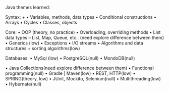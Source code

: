 Java themes learned:

Syntax: +
• Variables, methods, data types
• Conditional constructions
• Arrays
• Cycles
• Classes, objects

Core:
• OOP (theory, no practice)
• Overloading, overriding methods
• List data types – List, Map, Queue, etc.. (need explore difference between them)
• Generics (low)
• Exceptions
• I/O streams
• Algorithms and data structures + sorting algorithms(low)

Databases:
• MySql (low)
• PostgreSQL(null)
• MondoDB(null)

• Java Collections(need explore difference between them)
• Functional programming(null)
• Gradle | Maven(low)
• REST, HTTP(low)
• SPRING(theory, low)
• JUnit, Mockito, Selenium(null)
• Multithreading(low)
• Hybernate(null)
